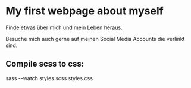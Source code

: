 # My first webpage about myself

Finde etwas über mich und mein Leben heraus.

Besuche mich auch gerne auf meinen Social Media Accounts die verlinkt sind.

## Compile scss to css:

sass --watch styles.scss styles.css
